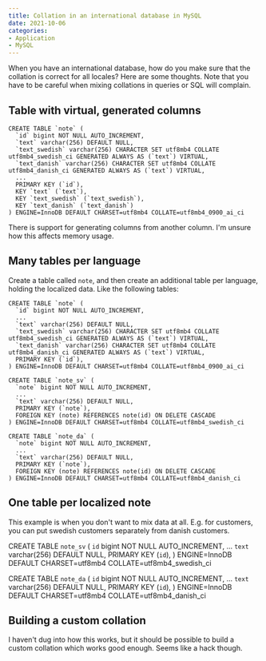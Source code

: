 ```yaml
---
title: Collation in an international database in MySQL
date: 2021-10-06
categories:
- Application
- MySQL
---
```


When you have an international database, how do you make sure that the collation is correct for all locales? Here are some thoughts.
Note that you have to be careful when mixing collations in queries or SQL will complain.


## Table with virtual, generated columns
```mysql
CREATE TABLE `note` (
  `id` bigint NOT NULL AUTO_INCREMENT,
  `text` varchar(256) DEFAULT NULL,
  `text_swedish` varchar(256) CHARACTER SET utf8mb4 COLLATE utf8mb4_swedish_ci GENERATED ALWAYS AS (`text`) VIRTUAL,
  `text_danish` varchar(256) CHARACTER SET utf8mb4 COLLATE utf8mb4_danish_ci GENERATED ALWAYS AS (`text`) VIRTUAL,
  ...
  PRIMARY KEY (`id`),
  KEY `text` (`text`),
  KEY `text_swedish` (`text_swedish`),
  KEY `text_danish` (`text_danish`)
) ENGINE=InnoDB DEFAULT CHARSET=utf8mb4 COLLATE=utf8mb4_0900_ai_ci
```

There is support for generating columns from another column. I'm unsure how this affects memory usage.

## Many tables per language

Create a table called `note`, and then create an additional table per language, holding the localized data. Like the following tables:

```mysql
CREATE TABLE `note` (
  `id` bigint NOT NULL AUTO_INCREMENT,
  ...
  `text` varchar(256) DEFAULT NULL,
  `text_swedish` varchar(256) CHARACTER SET utf8mb4 COLLATE utf8mb4_swedish_ci GENERATED ALWAYS AS (`text`) VIRTUAL,
  `text_danish` varchar(256) CHARACTER SET utf8mb4 COLLATE utf8mb4_danish_ci GENERATED ALWAYS AS (`text`) VIRTUAL,
  PRIMARY KEY (`id`),
) ENGINE=InnoDB DEFAULT CHARSET=utf8mb4 COLLATE=utf8mb4_0900_ai_ci

CREATE TABLE `note_sv` (
  `note` bigint NOT NULL AUTO_INCREMENT,
  ...
  `text` varchar(256) DEFAULT NULL,
  PRIMARY KEY (`note`),
  FOREIGN KEY (note) REFERENCES note(id) ON DELETE CASCADE
) ENGINE=InnoDB DEFAULT CHARSET=utf8mb4 COLLATE=utf8mb4_swedish_ci

CREATE TABLE `note_da` (
  `note` bigint NOT NULL AUTO_INCREMENT,
  ...
  `text` varchar(256) DEFAULT NULL,
  PRIMARY KEY (`note`),
  FOREIGN KEY (note) REFERENCES note(id) ON DELETE CASCADE
) ENGINE=InnoDB DEFAULT CHARSET=utf8mb4 COLLATE=utf8mb4_danish_ci
```

## One table per localized note

This example is when you don't want to mix data at all. E.g. for customers, you can put swedish customers separately from danish customers.


CREATE TABLE `note_sv` (
  `id` bigint NOT NULL AUTO_INCREMENT,
  ...
  `text` varchar(256) DEFAULT NULL,
  PRIMARY KEY (`id`),
) ENGINE=InnoDB DEFAULT CHARSET=utf8mb4 COLLATE=utf8mb4_swedish_ci

CREATE TABLE `note_da` (
  `id` bigint NOT NULL AUTO_INCREMENT,
  ...
  `text` varchar(256) DEFAULT NULL,
  PRIMARY KEY (`id`),
) ENGINE=InnoDB DEFAULT CHARSET=utf8mb4 COLLATE=utf8mb4_danish_ci

## Building a custom collation

I haven't dug into how this works, but it should be possible to build a custom collation which works good enough. Seems like a hack though.
